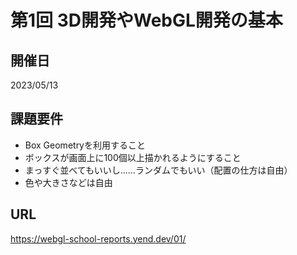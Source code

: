 # 第1回 3D開発やWebGL開発の基本

## 開催日
2023/05/13

## 課題要件
- Box Geometryを利用すること
- ボックスが画面上に100個以上描かれるようにすること
- まっすぐ並べてもいいし……ランダムでもいい（配置の仕方は自由）
- 色や大きさなどは自由

## URL
https://webgl-school-reports.yend.dev/01/